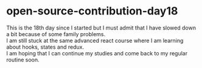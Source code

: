 # open-source-contribution-day18</br>
This is the 18th day since I started but I must admit that I have slowed down a bit because of some family problems.</br>
I am still stuck at the same advanced react course where I am learning about hooks, states and redux.</br>
I am hoping that I can continue my studies and come back to my regular routine soon.
